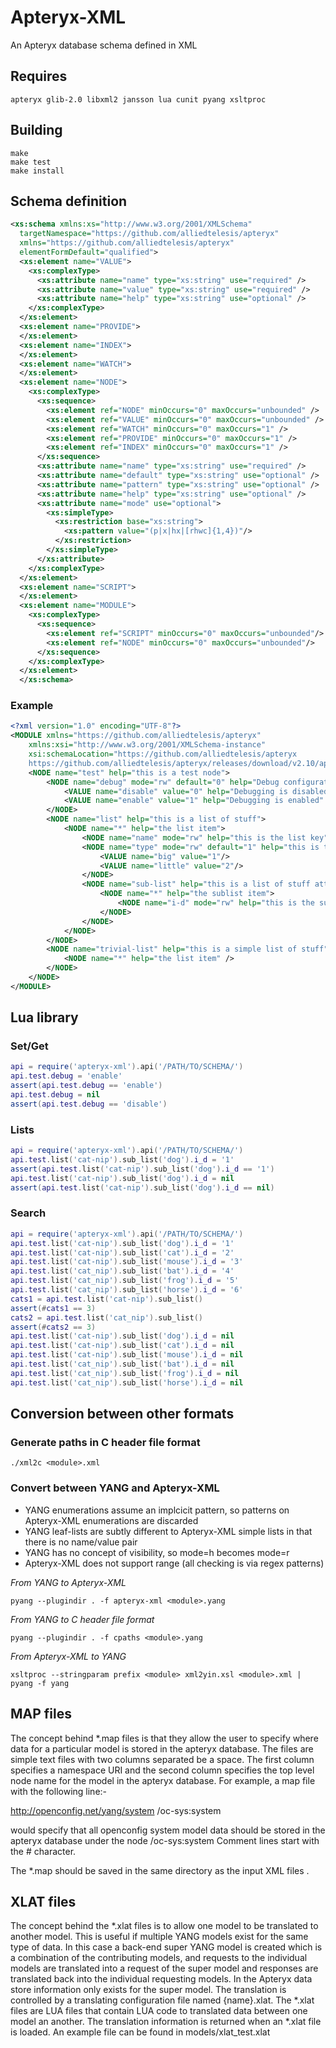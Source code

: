# Apteryx-XML
An Apteryx database schema defined in XML

## Requires
```
apteryx glib-2.0 libxml2 jansson lua cunit pyang xsltproc
```

## Building
```
make
make test
make install
```

## Schema definition
```xml
<xs:schema xmlns:xs="http://www.w3.org/2001/XMLSchema"
  targetNamespace="https://github.com/alliedtelesis/apteryx"
  xmlns="https://github.com/alliedtelesis/apteryx"
  elementFormDefault="qualified">
  <xs:element name="VALUE">
    <xs:complexType>
      <xs:attribute name="name" type="xs:string" use="required" />
      <xs:attribute name="value" type="xs:string" use="required" />
      <xs:attribute name="help" type="xs:string" use="optional" />
    </xs:complexType>
  </xs:element>
  <xs:element name="PROVIDE">
  </xs:element>
  <xs:element name="INDEX">
  </xs:element>
  <xs:element name="WATCH">
  </xs:element>
  <xs:element name="NODE">
    <xs:complexType>
      <xs:sequence>
        <xs:element ref="NODE" minOccurs="0" maxOccurs="unbounded" />
        <xs:element ref="VALUE" minOccurs="0" maxOccurs="unbounded" />
        <xs:element ref="WATCH" minOccurs="0" maxOccurs="1" />
        <xs:element ref="PROVIDE" minOccurs="0" maxOccurs="1" />
        <xs:element ref="INDEX" minOccurs="0" maxOccurs="1" />
      </xs:sequence>
      <xs:attribute name="name" type="xs:string" use="required" />
      <xs:attribute name="default" type="xs:string" use="optional" />
      <xs:attribute name="pattern" type="xs:string" use="optional" />
      <xs:attribute name="help" type="xs:string" use="optional" />
      <xs:attribute name="mode" use="optional">
        <xs:simpleType>
          <xs:restriction base="xs:string">
            <xs:pattern value="(p|x|hx|[rhwc]{1,4})"/>
          </xs:restriction>
        </xs:simpleType>
      </xs:attribute>
    </xs:complexType>
  </xs:element>
  <xs:element name="SCRIPT">
  </xs:element>
  <xs:element name="MODULE">
    <xs:complexType>
      <xs:sequence>
        <xs:element ref="SCRIPT" minOccurs="0" maxOccurs="unbounded"/>
        <xs:element ref="NODE" minOccurs="0" maxOccurs="unbounded"/>
      </xs:sequence>
    </xs:complexType>
  </xs:element>
  </xs:schema>
```

### Example
```xml
<?xml version="1.0" encoding="UTF-8"?>
<MODULE xmlns="https://github.com/alliedtelesis/apteryx"
    xmlns:xsi="http://www.w3.org/2001/XMLSchema-instance"
    xsi:schemaLocation="https://github.com/alliedtelesis/apteryx
    https://github.com/alliedtelesis/apteryx/releases/download/v2.10/apteryx.xsd">
    <NODE name="test" help="this is a test node">
        <NODE name="debug" mode="rw" default="0" help="Debug configuration" pattern="^(0|1)$">
            <VALUE name="disable" value="0" help="Debugging is disabled" />
            <VALUE name="enable" value="1" help="Debugging is enabled" />
        </NODE>
        <NODE name="list" help="this is a list of stuff">
            <NODE name="*" help="the list item">
                <NODE name="name" mode="rw" help="this is the list key"/>
                <NODE name="type" mode="rw" default="1" help="this is the list type">
                    <VALUE name="big" value="1"/>
                    <VALUE name="little" value="2"/>
                </NODE>
                <NODE name="sub-list" help="this is a list of stuff attached to a list">
                    <NODE name="*" help="the sublist item">
                        <NODE name="i-d" mode="rw" help="this is the sublist key"/>
                    </NODE>
                </NODE>
            </NODE>
        </NODE>
        <NODE name="trivial-list" help="this is a simple list of stuff">
            <NODE name="*" help="the list item" />
        </NODE>
    </NODE>
</MODULE>
```

## Lua library

### Set/Get
```lua
api = require('apteryx-xml').api('/PATH/TO/SCHEMA/')
api.test.debug = 'enable'
assert(api.test.debug == 'enable')
api.test.debug = nil
assert(api.test.debug == 'disable')
```
### Lists
```lua
api = require('apteryx-xml').api('/PATH/TO/SCHEMA/')
api.test.list('cat-nip').sub_list('dog').i_d = '1'
assert(api.test.list('cat-nip').sub_list('dog').i_d == '1')
api.test.list('cat-nip').sub_list('dog').i_d = nil
assert(api.test.list('cat-nip').sub_list('dog').i_d == nil)
```
### Search
```lua
api = require('apteryx-xml').api('/PATH/TO/SCHEMA/')
api.test.list('cat-nip').sub_list('dog').i_d = '1'
api.test.list('cat-nip').sub_list('cat').i_d = '2'
api.test.list('cat-nip').sub_list('mouse').i_d = '3'
api.test.list('cat_nip').sub_list('bat').i_d = '4'
api.test.list('cat_nip').sub_list('frog').i_d = '5'
api.test.list('cat_nip').sub_list('horse').i_d = '6'
cats1 = api.test.list('cat-nip').sub_list()
assert(#cats1 == 3)
cats2 = api.test.list('cat_nip').sub_list()
assert(#cats2 == 3)
api.test.list('cat-nip').sub_list('dog').i_d = nil
api.test.list('cat-nip').sub_list('cat').i_d = nil
api.test.list('cat-nip').sub_list('mouse').i_d = nil
api.test.list('cat_nip').sub_list('bat').i_d = nil
api.test.list('cat_nip').sub_list('frog').i_d = nil
api.test.list('cat_nip').sub_list('horse').i_d = nil
```

## Conversion between other formats

### Generate paths in C header file format

```shell
./xml2c <module>.xml
```

### Convert between YANG and Apteryx-XML

* YANG enumerations assume an implcicit pattern, so patterns on Apteryx-XML enumerations are discarded
* YANG leaf-lists are subtly different to Apteryx-XML simple lists in that there is no name/value pair
* YANG has no concept of visibility, so mode=h becomes mode=r
* Apteryx-XML does not support range (all checking is via regex patterns)

*From YANG to Apteryx-XML*

```shell
pyang --plugindir . -f apteryx-xml <module>.yang
```

*From YANG to C header file format*

```shell
pyang --plugindir . -f cpaths <module>.yang
```

*From Apteryx-XML to YANG*

```shell
xsltproc --stringparam prefix <module> xml2yin.xsl <module>.xml | pyang -f yang
```

## MAP files
The concept behind *.map files is that they allow the user to specify where data for a particular model
is stored in the apteryx database. The files are simple text files with two columns separated be a space.
The first column specifies a namespace URI and the second column specifies the top level node name for the model
in the apteryx database. For example, a map file with the following line:-

http://openconfig.net/yang/system /oc-sys:system

would specify that all openconfig system model data should be stored in the apteryx database under the node /oc-sys:system
Comment lines start with the # character.

The *.map should be saved in the same directory as the input XML files .

## XLAT files
The concept behind the *.xlat files is to allow one model to be translated to another model. This is useful if multiple YANG
models exist for the same type of data. In this case a back-end super YANG model is created which is a combination of
the contributing models, and requests to the individual models are translated into a request of the super model and responses are
translated back into the individual requesting models. In the Apteryx data store information only exists for the super model. The
translation is controlled by a translating configuration file named {name}.xlat. The *.xlat files are LUA files that contain LUA code
to translated data between one model an another. The translation information is returned when an *.xlat file is loaded. An example file
can be found in models/xlat_test.xlat
